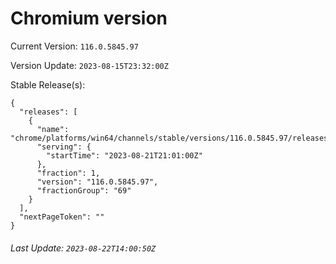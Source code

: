 # Chromium version

Current Version: `116.0.5845.97`

Version Update: `2023-08-15T23:32:00Z`

Stable Release(s):
```
{
  "releases": [
    {
      "name": "chrome/platforms/win64/channels/stable/versions/116.0.5845.97/releases/1692651660",
      "serving": {
        "startTime": "2023-08-21T21:01:00Z"
      },
      "fraction": 1,
      "version": "116.0.5845.97",
      "fractionGroup": "69"
    }
  ],
  "nextPageToken": ""
}
```

###### Last Update: `2023-08-22T14:00:50Z`
        